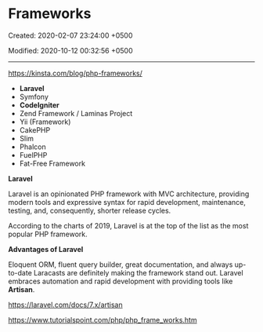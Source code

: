 # Frameworks

Created: 2020-02-07 23:24:00 +0500

Modified: 2020-10-12 00:32:56 +0500

---

<https://kinsta.com/blog/php-frameworks/>
-   **Laravel**
-   Symfony
-   **CodeIgniter**
-   Zend Framework / Laminas Project
-   Yii (Framework)
-   CakePHP
-   Slim
-   Phalcon
-   FuelPHP
-   Fat-Free Framework



**Laravel**

Laravel is an opinionated PHP framework with MVC architecture, providing modern tools and expressive syntax for rapid development, maintenance, testing, and, consequently, shorter release cycles.



According to the charts of 2019, Laravel is at the top of the list as the most popular PHP framework.



**Advantages of Laravel**

Eloquent ORM, fluent query builder, great documentation, and always up-to-date Laracasts are definitely making the framework stand out. Laravel embraces automation and rapid development with providing tools like **Artisan**.



<https://laravel.com/docs/7.x/artisan>



<https://www.tutorialspoint.com/php/php_frame_works.htm>


